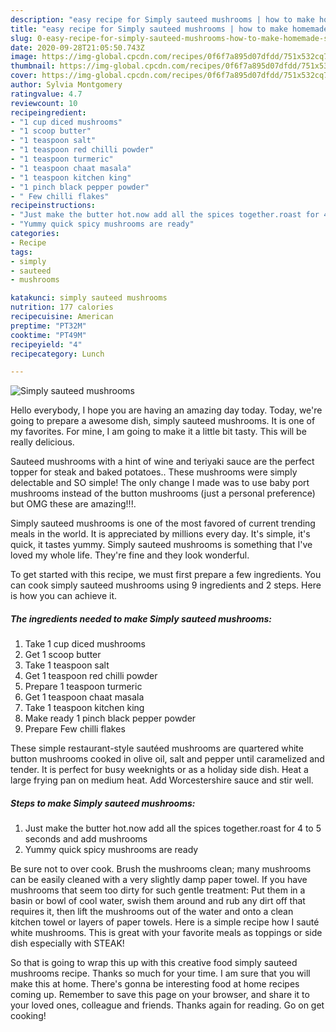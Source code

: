 ```yaml
---
description: "easy recipe for Simply sauteed mushrooms | how to make homemade Simply sauteed mushrooms"
title: "easy recipe for Simply sauteed mushrooms | how to make homemade Simply sauteed mushrooms"
slug: 0-easy-recipe-for-simply-sauteed-mushrooms-how-to-make-homemade-simply-sauteed-mushrooms
date: 2020-09-28T21:05:50.743Z
image: https://img-global.cpcdn.com/recipes/0f6f7a895d07dfdd/751x532cq70/simply-sauteed-mushrooms-recipe-main-photo.jpg
thumbnail: https://img-global.cpcdn.com/recipes/0f6f7a895d07dfdd/751x532cq70/simply-sauteed-mushrooms-recipe-main-photo.jpg
cover: https://img-global.cpcdn.com/recipes/0f6f7a895d07dfdd/751x532cq70/simply-sauteed-mushrooms-recipe-main-photo.jpg
author: Sylvia Montgomery
ratingvalue: 4.7
reviewcount: 10
recipeingredient:
- "1 cup diced mushrooms"
- "1 scoop butter"
- "1 teaspoon salt"
- "1 teaspoon red chilli powder"
- "1 teaspoon turmeric"
- "1 teaspoon chaat masala"
- "1 teaspoon kitchen king"
- "1 pinch black pepper powder"
- " Few chilli flakes"
recipeinstructions:
- "Just make the butter hot.now add all the spices together.roast for 4 to 5 seconds and add mushrooms"
- "Yummy quick spicy mushrooms are ready"
categories:
- Recipe
tags:
- simply
- sauteed
- mushrooms

katakunci: simply sauteed mushrooms 
nutrition: 177 calories
recipecuisine: American
preptime: "PT32M"
cooktime: "PT49M"
recipeyield: "4"
recipecategory: Lunch

---
```



![Simply sauteed mushrooms](https://img-global.cpcdn.com/recipes/0f6f7a895d07dfdd/751x532cq70/simply-sauteed-mushrooms-recipe-main-photo.jpg)

Hello everybody, I hope you are having an amazing day today. Today, we're going to prepare a awesome dish, simply sauteed mushrooms. It is one of my favorites. For mine, I am going to make it a little bit tasty. This will be really delicious.

Sauteed mushrooms with a hint of wine and teriyaki sauce are the perfect topper for steak and baked potatoes.. These mushrooms were simply delectable and SO simple! The only change I made was to use baby port mushrooms instead of the button mushrooms (just a personal preference) but OMG these are amazing!!!.

Simply sauteed mushrooms is one of the most favored of current trending meals in the world. It is appreciated by millions every day. It's simple, it's quick, it tastes yummy. Simply sauteed mushrooms is something that I've loved my whole life. They're fine and they look wonderful.


To get started with this recipe, we must first prepare a few ingredients. You can cook simply sauteed mushrooms using 9 ingredients and 2 steps. Here is how you can achieve it.

<!--inarticleads1-->

##### The ingredients needed to make Simply sauteed mushrooms:

1. Take 1 cup diced mushrooms
1. Get 1 scoop butter
1. Take 1 teaspoon salt
1. Get 1 teaspoon red chilli powder
1. Prepare 1 teaspoon turmeric
1. Get 1 teaspoon chaat masala
1. Take 1 teaspoon kitchen king
1. Make ready 1 pinch black pepper powder
1. Prepare  Few chilli flakes


These simple restaurant-style sautéed mushrooms are quartered white button mushrooms cooked in olive oil, salt and pepper until caramelized and tender. It is perfect for busy weeknights or as a holiday side dish. Heat a large frying pan on medium heat. Add Worcestershire sauce and stir well. 

<!--inarticleads2-->

##### Steps to make Simply sauteed mushrooms:

1. Just make the butter hot.now add all the spices together.roast for 4 to 5 seconds and add mushrooms
1. Yummy quick spicy mushrooms are ready


Be sure not to over cook. Brush the mushrooms clean; many mushrooms can be easily cleaned with a very slightly damp paper towel. If you have mushrooms that seem too dirty for such gentle treatment: Put them in a basin or bowl of cool water, swish them around and rub any dirt off that requires it, then lift the mushrooms out of the water and onto a clean kitchen towel or layers of paper towels. Here is a simple recipe how I sauté white mushrooms. This is great with your favorite meals as toppings or side dish especially with STEAK! 

So that is going to wrap this up with this creative food simply sauteed mushrooms recipe. Thanks so much for your time. I am sure that you will make this at home. There's gonna be interesting food at home recipes coming up. Remember to save this page on your browser, and share it to your loved ones, colleague and friends. Thanks again for reading. Go on get cooking!

